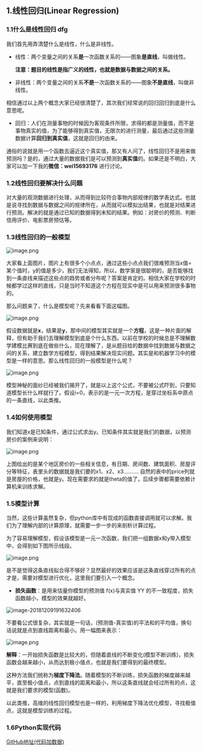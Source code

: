 ## 1.线性回归(Linear Regression)

### 1.1什么是线性回归         dfg

我们首先用弄清楚什么是线性，什么是非线性。

- 线性：两个变量之间的关系**是**一次函数关系的——图象**是直线**，叫做线性。

  **注意：题目的线性是指广义的线性，也就是数据与数据之间的关系。**

- 非线性：两个变量之间的关系**不是**一次函数关系的——图象**不是直线**，叫做非线性。

相信通过以上两个概念大家已经很清楚了，其次我们经常说的回归回归到底是什么意思呢。

- 回归：人们在测量事物的时候因为客观条件所限，求得的都是测量值，而不是事物真实的值，为了能够得到真实值，无限次的进行测量，最后通过这些测量数据计算**回归到真实值**，这就是回归的由来。

通俗的说就是用一个函数去逼近这个真实值，那又有人问了，线性回归不是用来做预测吗？是的，通过大量的数据我们是可以预测到**真实值**的。如果还是不明白，大家可以加一下我的**微信：wei15693176** 进行讨论。

### 1.2线性回归要解决什么问题

对大量的观测数据进行处理，从而得到比较符合事物内部规律的数学表达式。也就是说寻找到数据与数据之间的规律所在，从而就可以模拟出结果，也就是对结果进行预测。解决的就是通过已知的数据得到未知的结果。例如：对房价的预测、判断信用评价、电影票房预估等。

### 1.3线性回归的一般模型

![image.png](http://www.wailian.work/images/2018/12/10/1240.png)

大家看上面图片，图片上有很多个小点点，通过这些小点点我们很难预测当x值=某个值时，y的值是多少，我们无法得知，所以，数学家是很聪明的，是否能够找到一条直线来描述这些点的趋势或者分布呢？答案是肯定的。相信大家在学校的时候都学过这样的直线，只是当时不知道这个方程在现实中是可以用来预测很多事物的。

那么问题来了，什么是模型呢？先来看看下面这幅图。

![image.png](http://www.wailian.work/images/2018/12/10/12406aaf3.png)

假设数据就是**x**，结果是**y**，那中间的模型其实就是一个**方程**，这是一种片面的解释，但有助于我们去理解模型到底是个什么东西。以前在学校的时候总是不理解数学建模比赛到底在做些什么，现在理解了，是从题目给的数据中找到数据与数据之间的关系，建立数学方程模型，得到结果解决现实问题。其实是和机器学习中的模型是一样的意思。那么线性回归的一般模型是什么呢？

![image.png](http://www.wailian.work/images/2018/12/10/124062c0c.png)

模型神秘的面纱已经被我们揭开了，就是以上这个公式，不要被公式吓到，只要知道模型长什么样就行了。假设i=0，表示的是一元一次方程，是穿过坐标系中原点的一条直线，以此类推。

### 1.4如何使用模型

我们知道x是已知条件，通过公式求出y。已知条件其实就是我们的数据，以预测房价的案例来说明：

![image.png](http://www.wailian.work/images/2018/12/10/124020e1e.png)

上图给出的是某个地区房价的一些相关信息，有日期、房间数、建筑面积、房屋评分等特征，表里头的数据就是我们要的x1、x2、x3…….... 自然的表中的price列就是房屋的价格，也就是y。现在需要求的就是theta的值了，后续步骤都需要依赖计算机来训练求解。

### 1.5模型计算

当然，这些计算虽然复杂，但python库中有现成的函数直接调用就可以求解。我们为了理解内部的计算原理，就需要一步一步的来剖析计算过程。

为了容易理解模型，假设该模型是一元一次函数，我们把一组数据x和y带入模型中，会得到如下图所示线段。

![image.png](http://www.wailian.work/images/2018/12/10/124058856.png)

是不是觉得这条直线拟合得不够好？显然最好的效果应该是这条直线穿过所有的点才是，需要对模型进行优化，这里我们要引入一个概念。

- **损失函数**：是用来估量你模型的预测值 f(x)与真实值 YY 的不一致程度，损失函数越小，模型的效果就越好。

![image-20181209191632406](http://www.wailian.work/images/2018/12/10/image.png)

不要看公式很复杂，其实就是一句话，(预测值-真实值)的平法和的平均值，换句话说就是点到直线距离和最小。用一幅图来表示：

![image.png](http://www.wailian.work/images/2018/12/10/1240f2d47.png)

**解释**：一开始损失函数是比较大的，但随着直线的不断变化(模型不断训练)，损失函数会越来越小，从而达到极小值点，也就是我们要得到的最终模型。

这种方法我们统称为**梯度下降法**。随着模型的不断训练，损失函数的梯度越来越平，直至极小值点，点到直线的距离和最小，所以这条直线就会经过所有的点，这就是我们要求的模型(函数)。

以此类推，高维的线性回归模型也是一样的，利用梯度下降法优化模型，寻找极值点，这就是模型训练的过程。

### 1.6Python实现代码

[GitHub地址(代码加数据)]()


